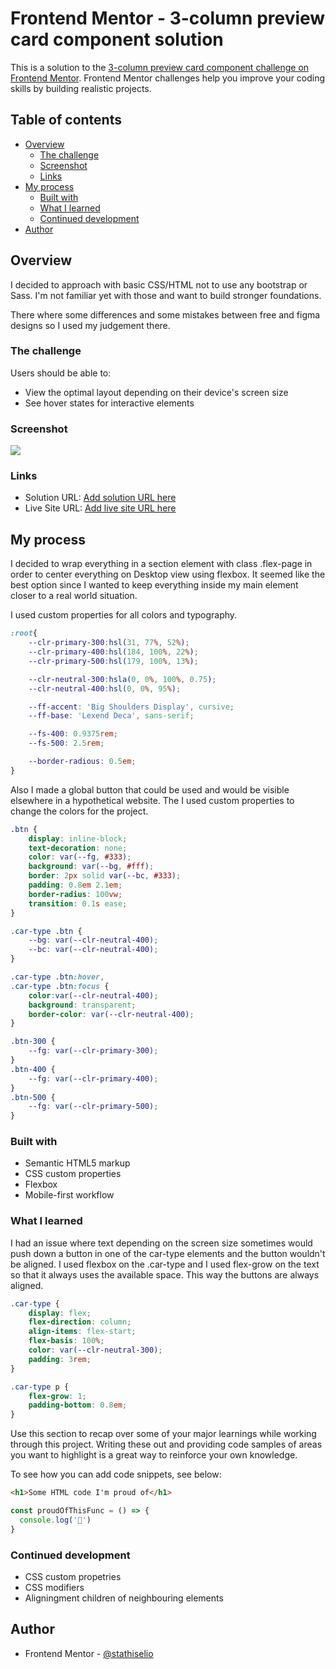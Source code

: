 # Frontend Mentor - 3-column preview card component solution

This is a solution to the [3-column preview card component challenge on Frontend Mentor](https://www.frontendmentor.io/challenges/3column-preview-card-component-pH92eAR2-). Frontend Mentor challenges help you improve your coding skills by building realistic projects. 

## Table of contents

- [Overview](#overview)
  - [The challenge](#the-challenge)
  - [Screenshot](#screenshot)
  - [Links](#links)
- [My process](#my-process)
  - [Built with](#built-with)
  - [What I learned](#what-i-learned)
  - [Continued development](#continued-development)
- [Author](#author)

## Overview

I decided to approach with basic CSS/HTML not to use any bootstrap or Sass. I'm not familiar yet with those and want to build stronger foundations.

There where some differences and some mistakes between free and figma designs so I used my judgement there.

### The challenge

Users should be able to:

- View the optimal layout depending on their device's screen size
- See hover states for interactive elements

### Screenshot

![](./screenshot.jpg)

### Links

- Solution URL: [Add solution URL here](https://your-solution-url.com)
- Live Site URL: [Add live site URL here](https://your-live-site-url.com)

## My process

I decided to wrap everything in a section element with class .flex-page in order to center everything on Desktop view using flexbox. It seemed like the best option since I wanted to keep everything inside my main element closer to a real world situation.

I used custom properties for all colors and typography.

```css
:root{
    --clr-primary-300:hsl(31, 77%, 52%);
    --clr-primary-400:hsl(184, 100%, 22%);
    --clr-primary-500:hsl(179, 100%, 13%);

    --clr-neutral-300:hsla(0, 0%, 100%, 0.75);
    --clr-neutral-400:hsl(0, 0%, 95%);

    --ff-accent: 'Big Shoulders Display', cursive;
    --ff-base: 'Lexend Deca', sans-serif;

    --fs-400: 0.9375rem;
    --fs-500: 2.5rem;

    --border-radious: 0.5em;
}
```

Also I made a global button that could be used and would be visible elsewhere in a hypothetical website. The I used custom properties to change the colors for the project.

```css
.btn {
    display: inline-block;
    text-decoration: none;
    color: var(--fg, #333);
    background: var(--bg, #fff);
    border: 2px solid var(--bc, #333);
    padding: 0.8em 2.1em;
    border-radius: 100vw;
    transition: 0.1s ease;
}

.car-type .btn {
    --bg: var(--clr-neutral-400);
    --bc: var(--clr-neutral-400);
}

.car-type .btn:hover,
.car-type .btn:focus {
    color:var(--clr-neutral-400);
    background: transparent;
    border-color: var(--clr-neutral-400);
}

.btn-300 {
    --fg: var(--clr-primary-300);
}
.btn-400 {
    --fg: var(--clr-primary-400);
}
.btn-500 {
    --fg: var(--clr-primary-500);
}
```

### Built with

- Semantic HTML5 markup
- CSS custom properties
- Flexbox
- Mobile-first workflow


### What I learned

I had an issue where text depending on the screen size sometimes would push down a button in one of the car-type elements and the button wouldn't be aligned. I used flexbox on the .car-type and I used flex-grow on the text so that it always uses the available space. This way the buttons are always aligned.

```css
.car-type {
    display: flex;
    flex-direction: column;
    align-items: flex-start;
    flex-basis: 100%;
    color: var(--clr-neutral-300);
    padding: 3rem;
}

.car-type p {
    flex-grow: 1;
    padding-bottom: 0.8em;
}
```

Use this section to recap over some of your major learnings while working through this project. Writing these out and providing code samples of areas you want to highlight is a great way to reinforce your own knowledge.

To see how you can add code snippets, see below:

```html
<h1>Some HTML code I'm proud of</h1>
```

```js
const proudOfThisFunc = () => {
  console.log('🎉')
}
```

### Continued development

- CSS custom propetries
- CSS modifiers
- Aligningment children of neighbouring elements


## Author

- Frontend Mentor - [@stathiselio](https://www.frontendmentor.io/profile/stathiselio)

